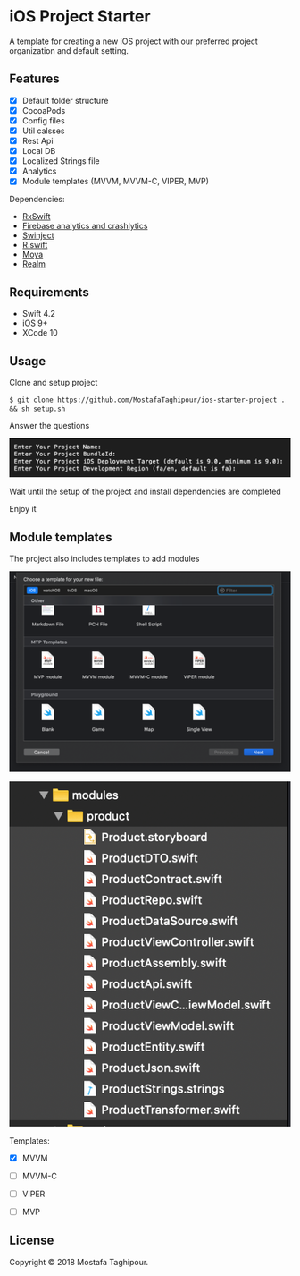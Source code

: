 # iOS Project Starter

A template for creating a new iOS project with our preferred project organization and default setting.

## Features

- [x] Default folder structure
- [x] CocoaPods
- [x] Config files
- [x] Util calsses
- [x] Rest Api
- [x] Local DB
- [x] Localized Strings file
- [x] Analytics
- [x] Module templates (MVVM, MVVM-C, VIPER, MVP)

Dependencies:

- [RxSwift](https://github.com/ReactiveX/RxSwift)
- [Firebase analytics and crashlytics](https://firebase.google.com/)
- [Swinject](https://github.com/Swinject/Swinject)
- [R.swift](https://github.com/mac-cain13/R.swift)
- [Moya](https://github.com/Moya/Moya)
- [Realm](https://realm.io/docs/swift/latest)


## Requirements

- Swift 4.2
- iOS 9+
- XCode 10


## Usage

Clone and setup project

```
$ git clone https://github.com/MostafaTaghipour/ios-starter-project . && sh setup.sh
```

Answer the questions

![questions](/screenshots/1.png)


Wait until the setup of the project and install dependencies are completed

Enjoy it

## Module templates

The project also includes templates to add modules 

![templates](/screenshots/2.png)

![module](/screenshots/3.png)

Templates:
- [x] MVVM
- [ ] MVVM-C
- [ ] VIPER
- [ ] MVP


## License

Copyright © 2018 Mostafa Taghipour. 

[LICENSE]: LICENSE

